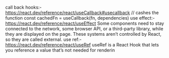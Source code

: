 call back hooks:- https://react.dev/reference/react/useCallback#usecallback // cashes the function const cachedFn = useCallback(fn, dependencies)
use effect:- https://react.dev/reference/react/useEffect Some components need to stay connected to the network, some browser API, or a third-party library, while they are displayed on the page. These systems aren’t controlled by React, so they are called external.
use ref:- https://react.dev/reference/react/useRef useRef is a React Hook that lets you reference a value that’s not needed for renderin